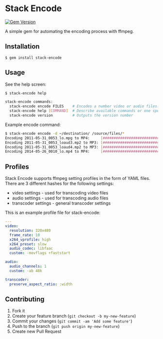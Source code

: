 # Stack Encode

[![Gem Version](https://badge.fury.io/rb/stack-encode.svg)](http://badge.fury.io/rb/stack-encode)

A simple gem for automating the encoding process with ffmpeg.

## Installation

    $ gem install stack-encode

## Usage

See the help screen:

```bash
$ stack-encode help

stack-encode commands:
  stack-encode encode FILES    # Encodes a number video or audio files
  stack-encode help [COMMAND]  # Describe available commands or one specific command
  stack-encode version         # Outputs the version number
```

Example encode command:

```bash
$ stack-encode encode -d ~/destination/ /source/files/*
Encoding 2011-05-31_0053_lo.mpg to MP4:	    [#################################] 100%
Encoding 2011-05-31_0053_loaud3.mp2 to MP3:	[#################################] 100%
Encoding 2011-05-31_0053_loaud4.mp2 to MP3:	[#################################] 100%
Encoding 2014-05-26_0010_lo.mp4 to MP4:	    [#################################] 100%
```

## Profiles

Stack Encode supports ffmpeg setting profiles in the form of YAML files.
There are 3 different hashes for the following settings:

  - video settings - used for transcoding video files
  - audio settings - used for transcoding audio files
  - transcoder settings - general transcoder settings

This is an example profile file for stack-encode:

```YAML
---
video:
  resolution: 320x480
  frame_rate: 10
  x264_vprofile: high
  x264_preset: slow
  audio_codec: libfaac
  custom: -movflags +faststart

audio:
  audio_channels: 1
  custom: -ab 48k

transcoder:
  preserve_aspect_ratio: :width
```

## Contributing

1. Fork it
2. Create your feature branch (`git checkout -b my-new-feature`)
3. Commit your changes (`git commit -am 'Add some feature'`)
4. Push to the branch (`git push origin my-new-feature`)
5. Create new Pull Request
